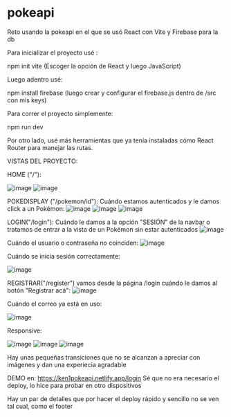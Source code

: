 # pokeapi
Reto usando la pokeapi en el que se usó React con Vite y Firebase para la db


Para inicializar el proyecto usé :

  npm init vite (Escoger la opción de React y luego JavaScript)

Luego adentro usé:

  npm install firebase (luego crear y configurar el firebase.js dentro de /src con mis keys)

Para correr el proyecto simplemente:

  npm run dev

Por otro lado, usé más herramientas que ya tenía instaladas cómo React Router para manejar las rutas.


VISTAS DEL PROYECTO:

HOME ("/"):

![image](https://github.com/Kenguan1/pokeapi/assets/49210338/e0c8445e-11b7-442b-ab85-7b621dbcd274)
![image](https://github.com/Kenguan1/pokeapi/assets/49210338/8518e4e6-c6ac-4008-90fa-76fef335ad87)


POKEDISPLAY ("/pokemon/id"): Cuándo estamos autenticados y le damos click a un Pokémon:
![image](https://github.com/Kenguan1/pokeapi/assets/49210338/3a46e39a-673e-4560-9e6c-3527f6b17cbc)
![image](https://github.com/Kenguan1/pokeapi/assets/49210338/da09868b-7584-4de1-98b5-1cc98412e3e0)
![image](https://github.com/Kenguan1/pokeapi/assets/49210338/94c4b3ea-a1e9-4ac3-aebc-80d2d6e7de68)


LOGIN("/login"): Cuándo le damos a la opción "SESIÓN" de la navbar o tratamos de entrar a la vista de un Pokémon sin estar autenticados
![image](https://github.com/Kenguan1/pokeapi/assets/49210338/ec123fdd-f75f-49b5-bf5b-facbb3655251)

Cuándo el usuario o contraseña no coinciden:
![image](https://github.com/Kenguan1/pokeapi/assets/49210338/a1afff53-2fc6-48d0-b097-20cb85ff47f6)

Cuándo se inicia sesión correctamente:

![image](https://github.com/Kenguan1/pokeapi/assets/49210338/5ad3d1ec-ea81-43dc-bf92-b9e831e5707b)


REGISTRAR("/register") vamos desde la página /login cuándo le damos al botón "Registrar acá": 
![image](https://github.com/Kenguan1/pokeapi/assets/49210338/7f68edb5-fd66-4307-bf33-0e3f767f38e8)

Cuándo el correo ya está en uso:

![image](https://github.com/Kenguan1/pokeapi/assets/49210338/25cf7d18-c0d2-4ac7-a4ff-1633ed8be551)

Responsive:


![image](https://github.com/Kenguan1/pokeapi/assets/49210338/eb97eb53-f58d-4b79-9544-52bf030e9187)
![image](https://github.com/Kenguan1/pokeapi/assets/49210338/e34ec89c-0072-431a-b14d-339e74457d5d)
![image](https://github.com/Kenguan1/pokeapi/assets/49210338/39f858dc-d041-4c08-a191-699bdb6907d5)


Hay unas pequeñas transiciones que no se alcanzan a apreciar con imágenes y dan una experiecia agradable

DEMO en: https://ken1pokeapi.netlify.app/login
Sé que no era necesario el deploy, lo hice para probar en otro dispositivos

Hay un par de detalles que por hacer el deploy rápido y sencillo no se ven tal cual, como el footer




